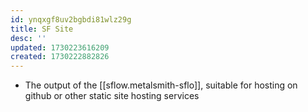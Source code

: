 ```yaml
---
id: ynqxgf8uv2bgbdi81wlz29g
title: SF Site
desc: ''
updated: 1730223616209
created: 1730222882826
---
```


- The output of the [[sflow.metalsmith-sflo]], suitable for hosting on github or other static site hosting services
